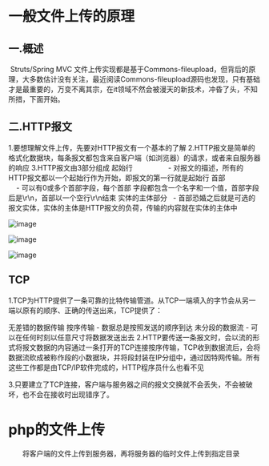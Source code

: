 # 一般文件上传的原理
## 一.概述
 Struts/Spring MVC 文件上传实现都是基于Commons-fileupload，但背后的原理，大多数估计没有关注，最近阅读Commons-fileupload源码也发现，只有基础才是最重要的，万变不离其宗，在it领域不然会被漫天的新技术，冲昏了头，不知所措，下面开始。
## 二.HTTP报文
1.要想理解文件上传，先要对HTTP报文有一个基本的了解
2.HTTP报文是简单的格式化数据块，每条报文都包含来自客户端（如浏览器）的请求，或者来自服务器的响应
3.HTTP报文由3部分组成
起始行                  - 对报文的描述，所有的HTTP报文都以一个起始行作为开始，即报文的第一行就是起始行
首部                     - 可以有0或多个首部字段，每个首部 字段都包含一个名字和一个值，首部字段后是\r\n，首部以一个空行\r\n结束
实体的主体部分   - 首部恐婚之后就是可选的报文实体，实体的主体是HTTP报文的负荷，传输的内容就在实体的主体中

![image](https://img-blog.csdn.net/20170904123625516?watermark/2/text/aHR0cDovL2Jsb2cuY3Nkbi5uZXQvbGlwaW5nYW5x/font/5a6L5L2T/fontsize/400/fill/I0JBQkFCMA==/dissolve/70/gravity/Center)

![image](https://img-blog.csdn.net/20170905214936101?watermark/2/text/aHR0cDovL2Jsb2cuY3Nkbi5uZXQvbGlwaW5nYW5x/font/5a6L5L2T/fontsize/400/fill/I0JBQkFCMA==/dissolve/70/gravity/Center)

![image](https://img-blog.csdn.net/20170905215154085?watermark/2/text/aHR0cDovL2Jsb2cuY3Nkbi5uZXQvbGlwaW5nYW5x/font/5a6L5L2T/fontsize/400/fill/I0JBQkFCMA==/dissolve/70/gravity/Center)

##  TCP
1.TCP为HTTP提供了一条可靠的比特传输管道。从TCP一端填入的字节会从另一端以原有的顺序、正确的传送出来，TCP提供了：

无差错的数据传输
按序传输 - 数据总是按照发送的顺序到达
未分段的数据流 - 可以在任何时刻以任意尺寸将数据发送出去
2.HTTP要传送一条报文时，会以流的形式将报文数据的内容通过一条打开的TCP连接按序传输，TCP收到数据流后，会将数据流砍成被称作段的小数据块，并将段封装在IP分组中，通过因特网传输。所有这些工作都是由TCP/IP软件完成的，HTTP程序员什么也看不见

3.只要建立了TCP连接，客户端与服务器之间的报文交换就不会丢失，不会被破坏，也不会在接收时出现错序了。
# php的文件上传
　　将客户端的文件上传到服务器，再将服务器的临时文件上传到指定目录